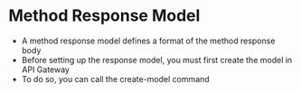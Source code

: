 
# Method Response Model
- A method response model defines a format of the method response body
- Before setting up the response model, you must first create the model in API Gateway
- To do so, you can call the create-model command